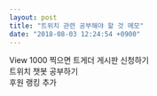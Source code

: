 ```yaml
---
layout: post
title: "트위치 관련 공부해야 할 것 메모"
date: "2018-08-03 12:24:54 +0900"
---
```

View 1000 찍으면 트게더 게시판 신청하기  
트위치 챗봇 공부하기  
후원 랭킹 추가  
